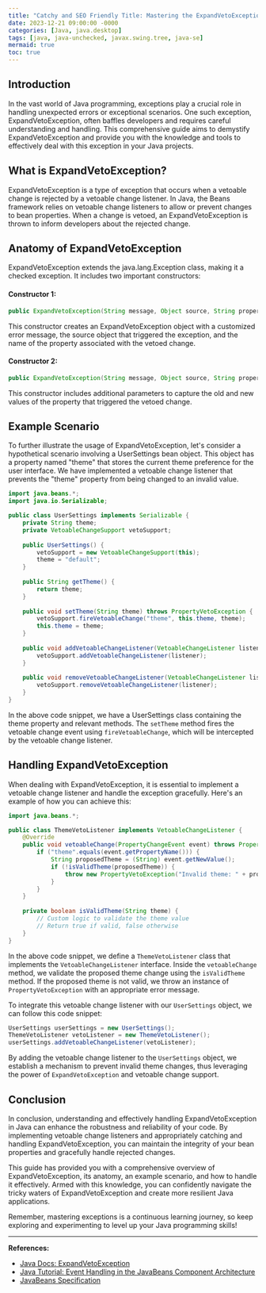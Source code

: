 ```yaml
---
title: "Catchy and SEO Friendly Title: Mastering the ExpandVetoException in Java: A Comprehensive Guide"
date: 2023-12-21 09:00:00 -0000
categories: [Java, java.desktop]
tags: [java, java-unchecked, javax.swing.tree, java-se]
mermaid: true
toc: true
---
```



## Introduction
In the vast world of Java programming, exceptions play a crucial role in handling unexpected errors or exceptional scenarios. One such exception, ExpandVetoException, often baffles developers and requires careful understanding and handling. This comprehensive guide aims to demystify ExpandVetoException and provide you with the knowledge and tools to effectively deal with this exception in your Java projects.

## What is ExpandVetoException?
ExpandVetoException is a type of exception that occurs when a vetoable change is rejected by a vetoable change listener. In Java, the Beans framework relies on vetoable change listeners to allow or prevent changes to bean properties. When a change is vetoed, an ExpandVetoException is thrown to inform developers about the rejected change.

## Anatomy of ExpandVetoException
ExpandVetoException extends the java.lang.Exception class, making it a checked exception. It includes two important constructors:

#### Constructor 1:
```java
public ExpandVetoException(String message, Object source, String propertyName)
```
This constructor creates an ExpandVetoException object with a customized error message, the source object that triggered the exception, and the name of the property associated with the vetoed change.

#### Constructor 2:
```java
public ExpandVetoException(String message, Object source, String propertyName, Object oldValue, Object newValue)
```
This constructor includes additional parameters to capture the old and new values of the property that triggered the vetoed change.

## Example Scenario
To further illustrate the usage of ExpandVetoException, let's consider a hypothetical scenario involving a UserSettings bean object. This object has a property named "theme" that stores the current theme preference for the user interface. We have implemented a vetoable change listener that prevents the "theme" property from being changed to an invalid value.

```java
import java.beans.*;
import java.io.Serializable;

public class UserSettings implements Serializable {
    private String theme;
    private VetoableChangeSupport vetoSupport;
    
    public UserSettings() {
        vetoSupport = new VetoableChangeSupport(this);
        theme = "default";
    }
    
    public String getTheme() {
        return theme;
    }
    
    public void setTheme(String theme) throws PropertyVetoException {
        vetoSupport.fireVetoableChange("theme", this.theme, theme);
        this.theme = theme;
    }
    
    public void addVetoableChangeListener(VetoableChangeListener listener) {
        vetoSupport.addVetoableChangeListener(listener);
    }
    
    public void removeVetoableChangeListener(VetoableChangeListener listener) {
        vetoSupport.removeVetoableChangeListener(listener);
    }
}
```

In the above code snippet, we have a UserSettings class containing the theme property and relevant methods. The `setTheme` method fires the vetoable change event using `fireVetoableChange`, which will be intercepted by the vetoable change listener.

## Handling ExpandVetoException
When dealing with ExpandVetoException, it is essential to implement a vetoable change listener and handle the exception gracefully. Here's an example of how you can achieve this:

```java
import java.beans.*;

public class ThemeVetoListener implements VetoableChangeListener {
    @Override
    public void vetoableChange(PropertyChangeEvent event) throws PropertyVetoException {
        if ("theme".equals(event.getPropertyName())) {
            String proposedTheme = (String) event.getNewValue();
            if (!isValidTheme(proposedTheme)) {
                throw new PropertyVetoException("Invalid theme: " + proposedTheme, event);
            }
        }
    }
    
    private boolean isValidTheme(String theme) {
        // Custom logic to validate the theme value
        // Return true if valid, false otherwise
    }
}
```

In the above code snippet, we define a `ThemeVetoListener` class that implements the `VetoableChangeListener` interface. Inside the `vetoableChange` method, we validate the proposed theme change using the `isValidTheme` method. If the proposed theme is not valid, we throw an instance of `PropertyVetoException` with an appropriate error message.

To integrate this vetoable change listener with our `UserSettings` object, we can follow this code snippet:

```java
UserSettings userSettings = new UserSettings();
ThemeVetoListener vetoListener = new ThemeVetoListener();
userSettings.addVetoableChangeListener(vetoListener);
```

By adding the vetoable change listener to the `UserSettings` object, we establish a mechanism to prevent invalid theme changes, thus leveraging the power of `ExpandVetoException` and vetoable change support.

## Conclusion
In conclusion, understanding and effectively handling ExpandVetoException in Java can enhance the robustness and reliability of your code. By implementing vetoable change listeners and appropriately catching and handling ExpandVetoException, you can maintain the integrity of your bean properties and gracefully handle rejected changes.

This guide has provided you with a comprehensive overview of ExpandVetoException, its anatomy, an example scenario, and how to handle it effectively. Armed with this knowledge, you can confidently navigate the tricky waters of ExpandVetoException and create more resilient Java applications.

Remember, mastering exceptions is a continuous learning journey, so keep exploring and experimenting to level up your Java programming skills!

---

**References:**
- [Java Docs: ExpandVetoException](https://docs.oracle.com/en/java/javase/14/docs/api/java.beans/java/beans/ExpandVetoException.html)
- [Java Tutorial: Event Handling in the JavaBeans Component Architecture](https://docs.oracle.com/javase/tutorial/uiswing/events/index.html)
- [JavaBeans Specification](https://download.oracle.com/otndocs/jcp/7263-javabeans-1.01-fr-spec-oth-JSpec/)